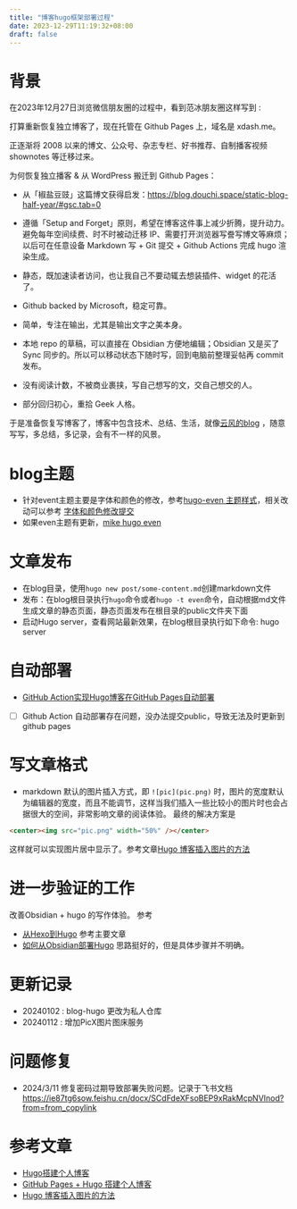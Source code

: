 ```yaml
---
title: "博客hugo框架部署过程"
date: 2023-12-29T11:19:32+08:00
draft: false
---
```


# 背景

在2023年12月27日浏览微信朋友圈的过程中，看到范冰朋友圈这样写到 : 

打算重新恢复独立博客了，现在托管在 Github Pages 上，域名是 xdash.me。

正逐渐将 2008 以来的博文、公众号、杂志专栏、好书推荐、自制播客视频 shownotes 等迁移过来。

为何恢复独立播客 & 从 WordPress 搬迁到 Github Pages：

- 从「椒盐豆豉」这篇博文获得启发：https://blog.douchi.space/static-blog-half-year/#gsc.tab=0

- 遵循「Setup and Forget」原则，希望在博客这件事上减少折腾，提升动力。避免每年空间续费、时不时被动迁移 IP、需要打开浏览器写誊写博文等麻烦；以后可在任意设备 Markdown 写 + Git 提交 + Github Actions 完成 hugo 渲染生成。

- 静态，既加速读者访问，也让我自己不要动辄去想装插件、widget 的花活了。

- Github backed by Microsoft，稳定可靠。

- 简单，专注在输出，尤其是输出文字之美本身。

- 本地 repo 的草稿，可以直接在 Obsidian 方便地编辑；Obsidian 又是买了 Sync 同步的。所以可以移动状态下随时写，回到电脑前整理妥帖再 commit 发布。

- 没有阅读计数，不被商业裹挟，写自己想写的文，交自己想交的人。

- 部分回归初心，重拾 Geek 人格。

于是准备恢复写博客了，博客中包含技术、总结、生活，就像[云风的blog](https://blog.codingnow.com/) ，随意写写，多总结，多记录，会有不一样的风景。

# blog主题

- 针对event主题主要是字体和颜色的修改，参考[hugo-even 主题样式](https://blog.herbert.top/2020/07/09/how_change_hugo_even_font/)，相关改动可以参考 [字体和颜色修改提交](https://github.com/olOwOlo/hugo-theme-even/compare/master...mikezhaoiot:hugo-theme-even:master)
- 如果even主题有更新，[mike hugo even](https://github.com/olOwOlo/hugo-theme-even/compare/master...mikezhaoiot:hugo-theme-even:master)

# 文章发布

- 在blog目录，使用`hugo new post/some-content.md`创建markdown文件
- 发布：在blog根目录执行`hugo`命令或者`hugo -t even`命令，自动根据md文件生成文章的静态页面，静态页面发布在根目录的public文件夹下面
- 启动Hugo server，查看网站最新效果，在blog根目录执行如下命令: hugo server

# 自动部署

- [GitHub Action实现Hugo博客在GitHub Pages自动部署](https://lucumt.info/post/hugo/using-github-action-to-auto-build-deploy/)

- [ ] Github Action 自动部署存在问题，没办法提交public，导致无法及时更新到github pages

# 写文章格式 

- markdown 默认的图片插入方式，即 `![pic](pic.png)` 时，图片的宽度默认为编辑器的宽度，而且不能调节，这样当我们插入一些比较小的图片时也会占据很大的空间，非常影响文章的阅读体验。 最终的解决方案是

```html
<center><img src="pic.png" width="50%" /></center>
```

这样就可以实现图片居中显示了。参考文章[Hugo 博客插入图片的方法](https://www.yuweihung.com/posts/2021/hugo-blog-picture/)



# 进一步验证的工作

改善Obsidian + hugo 的写作体验。 参考

- [从Hexo到Hugo](https://tanjoe.github.io/posts/%E4%BB%8Ehexo%E5%88%B0hugo/) 参考主要文章
- [如何从Obsidian部署Hugo](https://blog.ibrowse.top/posts/how-to-deploy-hugo-from-obsidian/)  思路挺好的，但是具体步骤并不明确。

# 更新记录 

- 20240102 :  blog-hugo 更改为私人仓库
- 20240112 :  增加PicX图片图床服务 

# 问题修复 

- 2024/3/11 修复密码过期导致部署失败问题。记录于飞书文档 https://ie87tg6sow.feishu.cn/docx/SCdFdeXFsoBEP9xRakMcpNVInod?from=from_copylink

# 参考文章

- [Hugo搭建个人博客](https://qoant.com/2019/04/blog-with-hugo/)
- [ GitHub Pages + Hugo 搭建个人博客](https://cuttontail.blog/blog/create-a-wesite-using-github-pages-and-hugo/)
- [Hugo 博客插入图片的方法](https://www.yuweihung.com/posts/2021/hugo-blog-picture/)
